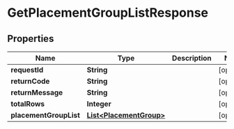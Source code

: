 
# GetPlacementGroupListResponse

## Properties
Name | Type | Description | Notes
------------ | ------------- | ------------- | -------------
**requestId** | **String** |  |  [optional]
**returnCode** | **String** |  |  [optional]
**returnMessage** | **String** |  |  [optional]
**totalRows** | **Integer** |  |  [optional]
**placementGroupList** | [**List&lt;PlacementGroup&gt;**](PlacementGroup.md) |  |  [optional]



